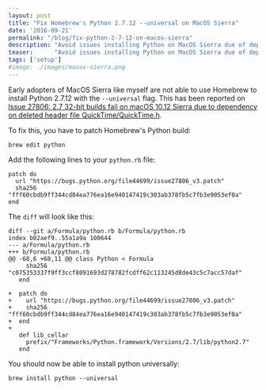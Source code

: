 ```yaml
---
layout: post
title: "Fix Homebrew's Python 2.7.12 --universal on MacOS Sierra"
date: '2016-09-21'
permalink: "/blog/fix-python-2-7-12-on-macos-sierra"
description: "Avoid issues installing Python on MacOS Sierra due of deprecated dependencies."
teaser:      "Avoid issues installing Python on MacOS Sierra due of deprecated dependencies."
tags: ['setup']
#image: ./images/macos-sierra.png
---
```


Early adopters of MacOS Sierra like myself are not able to use Homebrew to install Python 2.7.12 with the `--universal` flag. This has been reported on [Issue 27806: 2.7 32-bit builds fail on macOS 10.12 Sierra due to dependency on deleted header file QuickTime/QuickTime.h](https://bugs.python.org/issue27806).

To fix this, you have to patch Homebrew's Python build:

    brew edit python

Add the following lines to your `python.rb` file:

    patch do
      url "https://bugs.python.org/file44699/issue27806_v3.patch"
      sha256 "fff60cbdb9ff344cd84ea776ea16e940147419c303ab378fb5c7fb3e9053ef0a"
    end

The `diff` will look like this:

    diff --git a/Formula/python.rb b/Formula/python.rb
    index b02aef9..55a1a9a 100644
    --- a/Formula/python.rb
    +++ b/Formula/python.rb
    @@ -68,6 +68,11 @@ class Python < Formula
         sha256 "c075353337f9ff3ccf8091693d278782fcdff62c113245d8de43c5c7acc57daf"
       end

    +  patch do
    +    url "https://bugs.python.org/file44699/issue27806_v3.patch"
    +    sha256 "fff60cbdb9ff344cd84ea776ea16e940147419c303ab378fb5c7fb3e9053ef0a"
    +  end
    +
       def lib_cellar
         prefix/"Frameworks/Python.framework/Versions/2.7/lib/python2.7"
       end

You should now be able to install python universally:

    brew install python --universal
